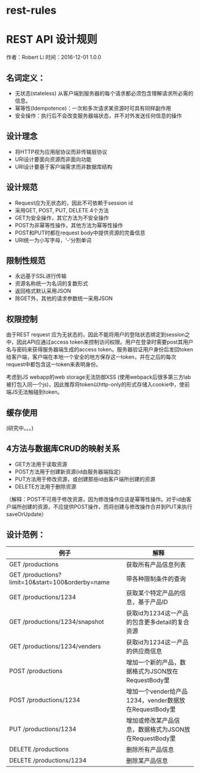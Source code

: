 # rest-rules

# REST API 设计规则


作者：Robert Li
时间：2016-12-01 1.0.0


## 名词定义：
* 无状态(stateless) 从客户端到服务器的每个请求都必须包含理解请求所必需的信息。
* 幂等性(Idempotence)：一次和多次请求某资源时可具有同样副作用
* 安全操作：执行后不会改变服务器端状态，并不对外发送任何信息的操作


## 设计理念
* 将HTTP视为应用层协议而非传输层协议
* URI设计要面向资源而非面向功能
* URI设计要基于客户端需求而非数据库结构


## 设计规范
* Request应为无状态的，因此不可依赖于session id
* 采用GET, POST, PUT, DELETE 4个方法
* GET为安全操作，其它方法为不安全操作
* POST为非幂等性操作，其他方法为幂等性操作
* POST和PUT时都在request body中提供资源的完备信息
* URI统一为小写字母，‘-’分割单词


## 限制性规范
* 永远基于SSL进行传输
* 资源名称统一为名词的复数形式
* 返回格式默认采用JSON
* 除GET外，其他的请求参数统一采用JSON


## 权限控制
由于REST request 应为无状态的，因此不能将用户的登陆状态绑定到session之中，因此API应通过access token来控制访问权限。用户在登录时需要post其用户名与密码来获得服务器端生成的access token。服务器验证用户身份后发回token给客户端，客户端在本地一个安全的地方保存这一token，并在之后的每次request中都包含这一token来表明身份。

考虑到JS webapp的web storage无法防御XSS (使用webpack后很多第三方lab被打包入同一个js)，因此推荐将token以http-only的形式存储入cookie中，使前端JS无法触碰到token。


## 缓存使用
(研究中。。。)


## 4方法与数据库CRUD的映射关系
* GET方法用于读取资源
* POST方法用于创建新资源(id由服务器端指定)
* PUT方法用于修改资源，或创建那些id由客户端所创建的资源
* DELETE方法用于删除资源

（解释：POST不可用于修改资源，因为修改操作应该是幂等性操作。对于id由客户端所创建的资源，不应提供POST操作，而将创建与修改操作合并到PUT来执行saveOrUpdate）


## 设计范例：

例子 | 解释
--- | ---
GET /productions | 获取所有产品信息列表
GET /productions?limit=10&start=100&orderby=name | 带各种限制条件的查询
GET /productions/1234 | 获取某个特定产品的信息，基于产品ID
GET /productions/1234/snapshot | 获取id为1234这一产品的包含更多detail的复合资源
GET /productions/1234/venders | 获取id为1234这一产品的供应商信息
POST /productions | 增加一个新的产品，数据格式为JSON放在RequestBody里
POST /productions/1234 | 增加一个vender给产品1234，vender数据放在RequestBody里
PUT /productions/1234 | 增加或修改某产品信息，数据格式为JSON放在RequestBody里
DELETE /productions | 删除所有产品信息
DELETE /productions/1234 | 删除某产品信息




